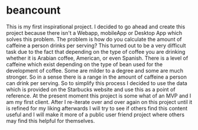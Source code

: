 # beancount
This is my first inspirational project. I decided to go ahead and create this project because there isn't a Webapp, mobileApp or Desktop App which solves this problem. The problem is how do you calculate the amount of caffeine a person drinks per serving? This turned out to be a very difficult task due to the fact that depending on the type of coffee you are drinking whether it is Arabian coffee, American, or even Spanish. There is a level of caffeine which exist depending on the type of bean used for the development of coffee. Some are milder to a degree and some are much stronger. So in a sense there is a range in the amount of caffeine a person can drink per serving. So to simplify this process I decided to use the data which is provided on the Starbucks website and use this as a point of reference. At the present moment this project is some what of an MVP and I am my first client. After I re-iterate over and over again on this project until it is refined for my liking afterwards I will try to see if others find this content useful and I will make it more of a public user friend project where others may find this helpful for themselves.

